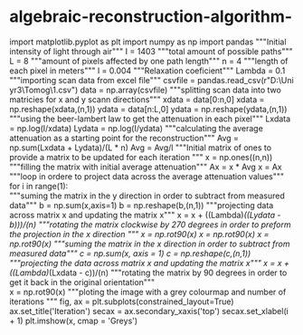 # algebraic-reconstruction-algorithm-
import matplotlib.pyplot as plt
import numpy as np
import pandas
"""Initial intensity of light through air"""
I = 1403
"""total amount of possible paths"""
L = 8
"""amount of pixels affected by one path length"""
n = 4
"""length of each pixel in meters"""
l = 0.004
"""Relaxation coeficient"""
Lambda = 0.1
"""importing scan data from excel file"""
csvfile = pandas.read_csv(r"D:\Uni yr3\Tomog\1.csv")
data = np.array(csvfile)
"""splitting scan data into two matricies for x and y scann directions"""
xdata = data[0:n,0]
xdata = np.reshape(xdata,(n,1))
ydata = data[n:L,0]
ydata = np.reshape(ydata,(n,1))
"""using the beer-lambert law to get the attenuation in each pixel"""
Lxdata = np.log(I/xdata)
Lydata = np.log(I/ydata)
"""calculating the average attenuation as a starting point for the reconstruction"""
Avg = np.sum(Lxdata + Lydata)/(L * n)
Avg = Avg/l
"""Initial matrix of ones to provide a matrix to be updated for each iteration """
x = np.ones((n,n))
"""filling the matrix with initial average attenuation"""
Ax = x * Avg
x = Ax
"""loop in ordere to project data across the average attenuation values"""
for i in range(1):   
    """suming the matrix in the y direction in order to subtract from measured data"""
    b = np.sum(x,axis=1)
    b = np.reshape(b,(n,1))
    """projecting data across matrix x and updating the matrix x"""
    x = x + ((Lambda)*((Lydata - b)))/(n)
    """rotating the matrix clockwise by 270 degrees in order to preform the projection in the x direction """
    x = np.rot90(x)
    x = np.rot90(x)
    x = np.rot90(x)
    """suming the matrix in the x direction in order to subtract from measured data"""
    c = np.sum(x, axis = 1)
    c = np.reshape(c,(n,1))
    """projecting the data across matrix x and updating the matrix x"""
    x = x + ((Lambda)*(Lxdata - c))/(n)
    """rotating the matrix by 90 degrees in order to get it back in the original orientation"""   
    x = np.rot90(x)
"""ploting the image with a grey colourmap and number of iterations """
fig, ax = plt.subplots(constrained_layout=True)
ax.set_title('Iteration')
secax = ax.secondary_xaxis('top')
secax.set_xlabel(i + 1)
plt.imshow(x, cmap = 'Greys')
